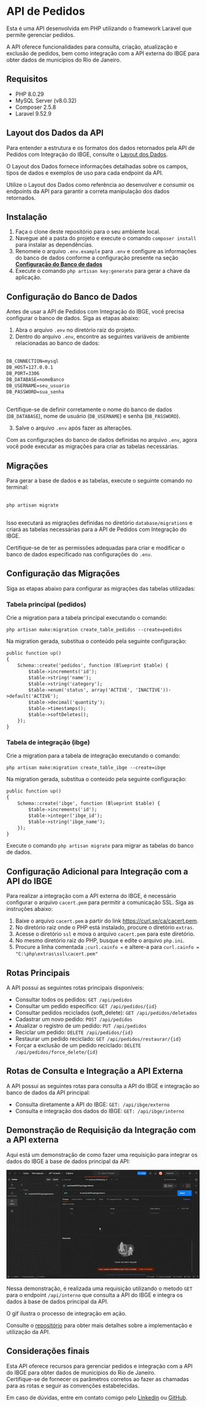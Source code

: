 <h1>API de Pedidos</h1>

<p>Esta é uma API desenvolvida em PHP utilizando o framework Laravel que permite gerenciar pedidos.</p>
<p>A API oferece funcionalidades para consulta, criação, atualização e exclusão de pedidos, bem como integração com a API externa do IBGE para obter dados de municípios do Rio de Janeiro.</p>

<h2>Requisitos</h2>

<ul>
  <li>PHP 8.0.29</li>
  <li>MySQL Server (v8.0.32)</li>
  <li>Composer 2.5.8</li>
  <li>Laravel 9.52.9</li>
</ul>

<h2>Layout dos Dados da API</h2>

<p>Para entender a estrutura e os formatos dos dados retornados pela API de Pedidos com Integração do IBGE, consulte o <a href="https://we.tl/t-zJyY7Mnf0R">Layout dos Dados</a>.</p>

<p>O Layout dos Dados fornece informações detalhadas sobre os campos, tipos de dados e exemplos de uso para cada endpoint da API.</p>

<p>Utilize o Layout dos Dados como referência ao desenvolver e consumir os endpoints da API para garantir a correta manipulação dos dados retornados.</p>

<h2>Instalação</h2>

<ol>
  <li>Faça o clone deste repositório para o seu ambiente local.</li>
  <li>Navegue até a pasta do projeto e execute o comando <code>composer install</code> para instalar as dependências.</li>
  <li>Renomeie o arquivo <code>.env.example</code> para <code>.env</code> e configure as informações do banco de dados conforme a configuração presente na seção <a href="https://github.com/ItaloAzevedo/api-ibge-integration-laravel/README.md#configura%C3%A7%C3%A3o-do-banco-de-dados"><b>Configuração do Banco de dados</b></a></li>
  <li>Execute o comando <code>php artisan key:generate</code> para gerar a chave da aplicação.</li>
  
</ol>

<h2>Configuração do Banco de Dados</h2>

<p>Antes de usar a API de Pedidos com Integração do IBGE, você precisa configurar o banco de dados. Siga as etapas abaixo:</p>

<ol>
  <li>Abra o arquivo <code>.env</code> no diretório raiz do projeto.</li>
  <li>Dentro do arquivo <code>.env</code>, encontre as seguintes variáveis de ambiente relacionadas ao banco de dados:</li>
</ol>

<pre>
<code>
DB_CONNECTION=mysql
DB_HOST=127.0.0.1
DB_PORT=3306
DB_DATABASE=nomeBanco
DB_USERNAME=seu_usuario
DB_PASSWORD=sua_senha
</code>
</pre>

<p>Certifique-se de definir corretamente o nome do banco de dados (<code>DB_DATABASE</code>), nome de usuário (<code>DB_USERNAME</code>) e senha (<code>DB_PASSWORD</code>).</p>

<ol start="3">
  <li>Salve o arquivo <code>.env</code> após fazer as alterações.</li>
</ol>

<p>Com as configurações do banco de dados definidas no arquivo <code>.env</code>, agora você pode executar as migrações para criar as tabelas necessárias.</p>

<h2>Migrações</h2>

<p>Para gerar a base de dados e as tabelas, execute o seguinte comando no terminal:</p>

<pre>
<code>
php artisan migrate
</code>
</pre>

<p>Isso executará as migrações definidas no diretório <code>database/migrations</code> e criará as tabelas necessárias para a API de Pedidos com Integração do IBGE.</p>

<p>Certifique-se de ter as permissões adequadas para criar e modificar o banco de dados especificado nas configurações do <code>.env</code>.</p>

<h2>Configuração das Migrações</h2>

<p>Siga as etapas abaixo para configurar as migrações das tabelas utilizadas:</p>

<h3>Tabela principal (pedidos)</h3>

<p>Crie a migration para a tabela principal executando o comando:</p>

<pre><code>php artisan make:migration create_table_pedidos --create=pedidos</code></pre>

<p>Na migration gerada, substitua o conteúdo pela seguinte configuração:</p>

<pre><code>public function up()
{
    Schema::create('pedidos', function (Blueprint $table) {
        $table->increments('id');
        $table->string('name');
        $table->string('category');
        $table->enum('status', array('ACTIVE', 'INACTIVE'))->default('ACTIVE');
        $table->decimal('quantity');
        $table->timestamps();
        $table->softDeletes();
    });
}</code></pre>

<h3>Tabela de integração (ibge)</h3>

<p>Crie a migration para a tabela de integração executando o comando:</p>

<pre><code>php artisan make:migration create_table_ibge --create=ibge</code></pre>

<p>Na migration gerada, substitua o conteúdo pela seguinte configuração:</p>

<pre><code>public function up()
{
    Schema::create('ibge', function (Blueprint $table) {
        $table->increments('id');
        $table->integer('ibge_id');
        $table->string('ibge_name');
    });
}</code></pre>

<p>Execute o comando <code>php artisan migrate</code> para migrar as tabelas do banco de dados.</p>

<h2>Configuração Adicional para Integração com a API do IBGE</h2>

<p>Para realizar a integração com a API externa do IBGE, é necessário configurar o arquivo <code>cacert.pem</code> para permitir a comunicação SSL. Siga as instruções abaixo:</p>

<ol>
  <li>Baixe o arquivo <code>cacert.pem</code> a partir do link <a href="https://curl.se/ca/cacert.pem">https://curl.se/ca/cacert.pem</a>.</li>
  <li>No diretório raiz onde o PHP está instalado, procure o diretório <code>extras</code>.</li>
  <li>Acesse o diretório <code>ssl</code> e mova o arquivo <code>cacert.pem</code> para este diretório.</li>
  <li>No mesmo diretório raiz do PHP, busque e edite o arquivo <code>php.ini</code>.</li>
  <li>Procure a linha comentada <code>;curl.cainfo =</code> e altere-a para <code>curl.cainfo = "C:\php\extras\ssl\cacert.pem"</code></li>
</ol>

<h2>Rotas Principais</h2>

<p>A API possui as seguintes rotas principais disponíveis:</p>

<ul>
  <li>Consultar todos os pedidos: <code>GET /api/pedidos</code></li>
  <li>Consultar um pedido específico: <code>GET /api/pedidos/{id}</code></li>
  <li>Consultar pedidos reciclados (soft_delete): <code>GET /api/pedidos/deletados</code></li>
  <li>Cadastrar um novo pedido: <code>POST /api/pedidos</code></li>
  <li>Atualizar o registro de um pedido: <code>PUT /api/pedidos</code></li>
  <li>Reciclar um pedido: <code>DELETE /api/pedidos/{id}</code></li>
  <li>Restaurar um pedido reciclado: <code>GET /api/pedidos/restaurar/{id}</code></li>
  <li>Forçar a exclusão de um pedido reciclado: <code>DELETE /api/pedidos/force_delete/{id}</code></li>
</ul>

<h2>Rotas de Consulta e Integração a API Externa </h2>

<p>A API possui as seguintes rotas para consulta a API do IBGE e integração ao banco de dados da API principal:</p>

<ul>
  <li>Consulta diretamente a API do IBGE: <code>GET: /api/ibge/externo</code></li>
  <li>Consulta e integração dos dados do IBGE: <code>GET: /api/ibge/interno</code></li>
</ul>

<h2>Demonstração de Requisição da Integração com a API externa</h2>

<p>Aqui está um demonstração de como fazer uma requisição para integrar os dados do IBGE à base de dados principal da API:</p>

<img src="/resources/media/demonstration-request.gif" alt="Exemplo de Requisição do IBGE">

<p>Nessa demonstração, é realizada uma requisição utilizando o metodo <code>GET</code> para o endpoint <code>/api/interno</code> que consulta a API do IBGE e integra os dados à base de dados principal da API.<br></p>
<p>O gif ilustra o processo de integração em ação.</p>


<p>Consulte o <a href="https://github.com/ItaloAzevedo/api-ibge-integration-laravel">repositório</a> para obter mais detalhes sobre a implementação e utilização da API.</p>

<h2>Considerações finais</h2>

<p>Esta API oferece recursos para gerenciar pedidos e integração com a API do IBGE para obter dados de municípios do Rio de Janeiro.<br>
Certifique-se de fornecer os parâmetros corretos ao fazer as chamadas para as rotas e seguir as convenções estabelecidas.</p>
<p>Em caso de dúvidas, entre em contato comigo pelo <a href="https://www.linkedin.com/in/italo-azevedo-7a13971a1/">Linkedin</a> ou <a href="https://github.com/ItaloAzevedo">GitHub</a>.</p>
